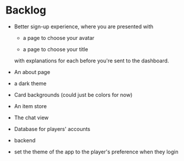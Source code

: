 # Backlog

* Better sign-up experience, where you are presented with
  
  * a page to choose your avatar
  
  * a page to choose your title
  
  with explanations for each before you're sent to the dashboard.

* An about page

* a dark theme

* Card backgrounds (could just be colors for now)

* An item store

* The chat view

* Database for players' accounts

* backend

* set the theme of the app to the player's preference when they login
